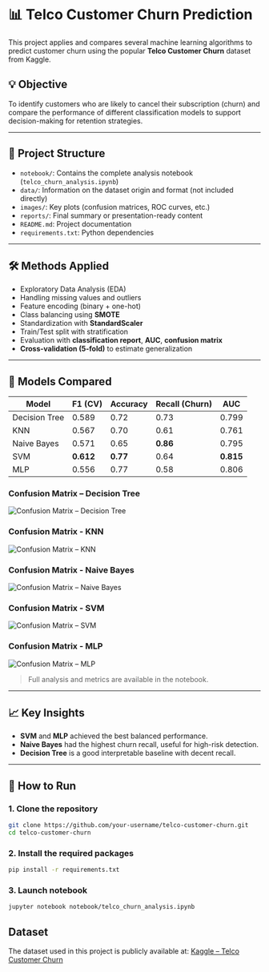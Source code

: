 # 📊 Telco Customer Churn Prediction

This project applies and compares several machine learning algorithms to predict customer churn using the popular **Telco Customer Churn** dataset from Kaggle.

## 💡 Objective

To identify customers who are likely to cancel their subscription (churn) and compare the performance of different classification models to support decision-making for retention strategies.

---

## 📁 Project Structure

- `notebook/`: Contains the complete analysis notebook (`telco_churn_analysis.ipynb`)
- `data/`: Information on the dataset origin and format (not included directly)
- `images/`: Key plots (confusion matrices, ROC curves, etc.)
- `reports/`: Final summary or presentation-ready content
- `README.md`: Project documentation
- `requirements.txt`: Python dependencies

---

## 🛠️ Methods Applied

- Exploratory Data Analysis (EDA)
- Handling missing values and outliers
- Feature encoding (binary + one-hot)
- Class balancing using **SMOTE**
- Standardization with **StandardScaler**
- Train/Test split with stratification
- Evaluation with **classification report**, **AUC**, **confusion matrix**
- **Cross-validation (5-fold)** to estimate generalization

---

## 🤖 Models Compared

| Model           | F1 (CV) | Accuracy | Recall (Churn) | AUC    |
|----------------|---------|----------|----------------|--------|
| Decision Tree  | 0.589   | 0.72     | 0.73           | 0.799  |
| KNN            | 0.567   | 0.70     | 0.61           | 0.761  |
| Naive Bayes    | 0.571   | 0.65     | **0.86**       | 0.795  |
| SVM            | **0.612** | **0.77** | 0.64           | **0.815** |
| MLP            | 0.556   | 0.77     | 0.58           | 0.806  |

### Confusion Matrix – Decision Tree

![Confusion Matrix – Decision Tree](images/confusion_matrix_dt.png)

### Confusion Matrix - KNN

![Confusion Matrix – KNN](images/confusion_matrix_knn.png)

### Confusion Matrix - Naive Bayes

![Confusion Matrix – Naive Bayes](images/confusion_matrix_nb.png)

### Confusion Matrix - SVM

![Confusion Matrix – SVM](images/confusion_matrix_svm.png)


### Confusion Matrix - MLP

![Confusion Matrix – MLP](images/confusion_matrix_mlp.png)



> Full analysis and metrics are available in the notebook.

---

## 📈 Key Insights

- **SVM** and **MLP** achieved the best balanced performance.
- **Naive Bayes** had the highest churn recall, useful for high-risk detection.
- **Decision Tree** is a good interpretable baseline with decent recall.

---

## 🚀 How to Run

### 1. Clone the repository
```bash
git clone https://github.com/your-username/telco-customer-churn.git
cd telco-customer-churn
```
### 2. Install the required packages
```bash
pip install -r requirements.txt
```
### 3. Launch notebook
```bash
jupyter notebook notebook/telco_churn_analysis.ipynb
```

## Dataset
The dataset used in this project is publicly available at: [Kaggle – Telco Customer Churn](https://www.kaggle.com/datasets/blastchar/telco-customer-churn)
